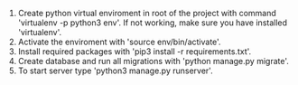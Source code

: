 1. Create python virtual enviroment in root of the project with command 'virtualenv -p python3 env'. If not working, make sure you have installed 'virtualenv'.
2. Activate the enviroment with 'source env/bin/activate'.
3. Install required packages with 'pip3 install -r requirements.txt'.
4. Create database and run all migrations with 'python manage.py migrate'.
5. To start server type 'python3 manage.py runserver'.
